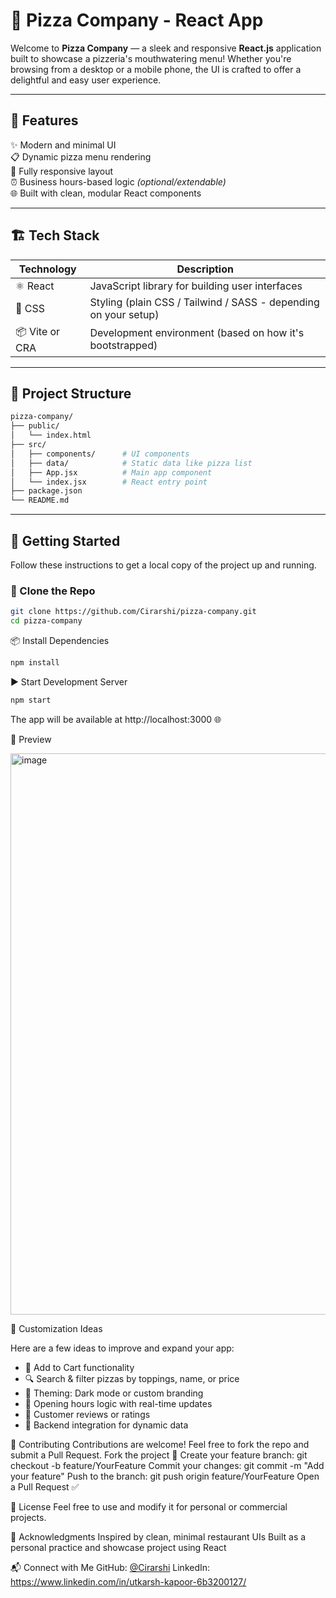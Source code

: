 # 🍕 Pizza Company - React App

Welcome to **Pizza Company** — a sleek and responsive **React.js** application built to showcase a pizzeria's mouthwatering menu! Whether you're browsing from a desktop or a mobile phone, the UI is crafted to offer a delightful and easy user experience.

---

## 🧩 Features

✨ Modern and minimal UI  
📋 Dynamic pizza menu rendering  
📱 Fully responsive layout  
⏰ Business hours-based logic *(optional/extendable)*  
🌐 Built with clean, modular React components  

---

## 🏗️ Tech Stack

| Technology | Description |
|------------|-------------|
| ⚛️ React   | JavaScript library for building user interfaces |
| 🎨 CSS     | Styling (plain CSS / Tailwind / SASS - depending on your setup) |
| 📦 Vite or CRA | Development environment (based on how it's bootstrapped) |

---

## 📁 Project Structure

```bash
pizza-company/
├── public/
│   └── index.html
├── src/
│   ├── components/      # UI components
│   ├── data/            # Static data like pizza list
│   ├── App.jsx          # Main app component
│   └── index.jsx        # React entry point
├── package.json
└── README.md
```
---

## 🚀 Getting Started

Follow these instructions to get a local copy of the project up and running.

### 🔁 Clone the Repo

```bash
git clone https://github.com/Cirarshi/pizza-company.git
cd pizza-company
```

📦 Install Dependencies
```bash
npm install
```

▶️ Start Development Server
```bash
npm start
```

The app will be available at http://localhost:3000
 🌐

📸 Preview

<img width="1896" height="898" alt="image" src="https://github.com/user-attachments/assets/9a6432ac-3cfb-4ce2-9a14-db587aa72693" />


🌟 Customization Ideas

Here are a few ideas to improve and expand your app:
- 🛒 Add to Cart functionality
- 🔍 Search & filter pizzas by toppings, name, or price
- 🌈 Theming: Dark mode or custom branding
- 📆 Opening hours logic with real-time updates
- 💬 Customer reviews or ratings
- 🔌 Backend integration for dynamic data

🤝 Contributing
Contributions are welcome! Feel free to fork the repo and submit a Pull Request.
Fork the project 🍴
Create your feature branch: git checkout -b feature/YourFeature
Commit your changes: git commit -m "Add your feature"
Push to the branch: git push origin feature/YourFeature
Open a Pull Request ✅

📄 License
Feel free to use and modify it for personal or commercial projects.

🙌 Acknowledgments
Inspired by clean, minimal restaurant UIs
Built as a personal practice and showcase project using React

📬 Connect with Me
GitHub: [@Cirarshi](https://github.com/Cirarshi)
LinkedIn: https://www.linkedin.com/in/utkarsh-kapoor-6b3200127/

